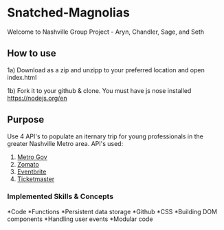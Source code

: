 # Snatched-Magnolias

Welcome to Nashville Group Project - Aryn, Chandler, Sage, and Seth

## How to use

1a) Download as a zip and unzipp to your preferred location and open index.html

1b) Fork it to your github & clone. You must have js nose installed https://nodejs.org/en

## Purpose

Use 4 API's to populate an iternary trip for young professionals in the greater Nashville Metro area. API's used:

1. [Metro Gov](https://dev.socrata.com/foundry/data.nashville.gov/xbru-cfzi)
1. [Zomato](https://developers.zomato.com/api)
1. [Eventbrite](https://www.eventbrite.com/developer/v3/)
1. [Ticketmaster](https://developer.ticketmaster.com/products-and-docs/apis/getting-started/)

### Implemented Skills & Concepts

*Code
*Functions
*Persistent data storage
*Github
*CSS
*Building DOM components
*Handling user events
*Modular code
